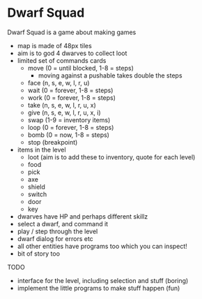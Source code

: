 Dwarf Squad
===========

Dwarf Squad is a game about making games

* map is made of 48px tiles
* aim is to god 4 dwarves to collect loot
* limited set of commands cards
  + move (0 = until blocked, 1-8 = steps)
    - moving against a pushable takes double the steps
  + face (n, s, e, w, l, r, u)
  + wait (0 = forever, 1-8 = steps)
  + work (0 = forever, 1-8 = steps)
  + take (n, s, e, w, l, r, u, x)
  + give (n, s, e, w, l, r, u, x, i)
  + swap (1-9 = inventory items)
  + loop (0 = forever, 1-8 = steps)
  + bomb (0 = now, 1-8 = steps)
  + stop (breakpoint)
* items in the level
  + loot (aim is to add these to inventory, quote for each level)
  + food
  + pick
  + axe
  + shield
  + switch
  + door
  + key
* dwarves have HP and perhaps different skillz
* select a dwarf, and command it
* play / step through the level
* dwarf dialog for errors etc
* all other entities have programs too which you can inspect!
* bit of story too

TODO

* interface for the level, including selection and stuff (boring)
* implement the little programs to make stuff happen (fun)
